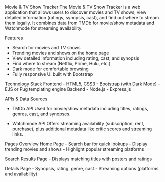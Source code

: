 Movie & TV Show Tracker
The Movie & TV Show Tracker is a web application that allows users to discover movies and TV shows, view detailed information (ratings, synopsis, cast), and find out where to stream them legally. It combines data from TMDb for movie/show metadata and Watchmode for streaming availability.

Features
   - Search for movies and TV shows
   - Trending movies and shows on the home page
   - View detailed information including rating, cast, and synopsis
   - Find where to stream (Netflix, Prime, Hulu, etc.)
   - Dark mode for comfortable browsing
   - Fully responsive UI built with Bootstrap

Technology Stack
   Frontend
      - HTML5, CSS3
      - Bootstrap (with Dark Mode)
      - EJS or Pug templating engine
   Backend
      - Node.js
      - Express.js

APIs & Data Sources
   - TMDb API
     Used for movie/show metadata including titles, ratings, genres, cast, and synopses.

   - Watchmode API
     Offers streaming availability (subscription, rent, purchase), plus additional metadata like critic scores and streaming links.

Pages Overview
   Home Page
      - Search bar for quick lookups
      - Display trending movies and shows
      - Highlight popular streaming platforms

   Search Results Page
      - Displays matching titles with posters and ratings

   Details Page
      - Synopsis, rating, genre, cast
      - Streaming options (platforms and availability)
